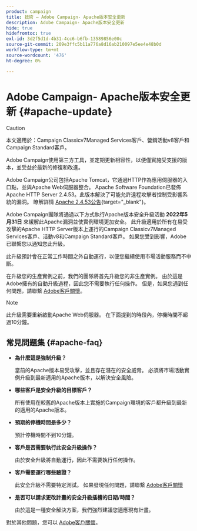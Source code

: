 ```yaml
---
product: campaign
title: 技術 — Adobe Campaign- Apache版本安全更新
description: Adobe Campaign- Apache版本安全更新
hide: true
hidefromtoc: true
exl-id: 3d2f5d1d-4b31-4cc6-b6fb-13589856e00c
source-git-commit: 209e3ffc5b11a776a8d16ab210097e5ee4e48b0d
workflow-type: tm+mt
source-wordcount: '476'
ht-degree: 0%

---
```


# Adobe Campaign- Apache版本安全更新 {#apache-update}

>[!CAUTION]
>本文適用於：Campaign Classicv7Managed Services客戶、營銷活動v8客戶和Campaign Standard客戶。

Adobe Campaign使用第三方工具，並定期更新相容性，以便僅實施受支援的版本，並受益於最新的修復和改進。

Adobe Campaign公司包括Apache Tomcat，它通過HTTP作為應用伺服器的入口點，並與Apache Web伺服器整合。 Apache Software Foundation已發佈Apache HTTP Server 2.4.53。此版本解決了可能允許遠程攻擊者控制受影響系統的漏洞。 瞭解詳情 [Apache 2.4.53公告](https://downloads.apache.org/httpd/Announcement2.4.html){target=&quot;_blank&quot;}。

Adobe Campaign團隊將通過以下方式執行Apache版本安全升級活動 **2022年5月31日** 來緩解此Apache漏洞並使實例環境更加安全。 此升級適用於所有在易受攻擊的Apache HTTP Server版本上運行的Campaign Classicv7Managed Services客戶、活動v8和Campaign Standard客戶。 如果您受到影響，Adobe已聯繫您以通知您此升級。

此升級預計會在正常工作時間之外自動運行，以便您繼續使用市場活動服務而不中斷。

在升級您的生產實例之前，我們的團隊將首先升級您的非生產實例。 由於這是Adobe擁有的自動升級過程，因此您不需要執行任何操作。 但是，如果您遇到任何問題，請聯繫 [Adobe客戶關懷](https://experienceleague.adobe.com/?support-solution=Campaign#support)。


>[!NOTE]
>此升級需要重新啟動Apache Web伺服器。 在下面提到的時段內，停機時間不超過10分鐘。

## 常見問題集 {#apache-faq}

* **為什麼這是強制升級？**

   當前的Apache版本易受攻擊，並且存在潛在的安全威脅。 必須將市場活動實例升級到最新適用的Apache版本，以解決安全風險。


* **哪些客戶是安全升級的目標客戶？**

   所有使用在較舊的Apache版本上實施的Campaign環境的客戶都升級到最新的適用的Apache版本。

* **預期的停機時間是多少？**

   預計停機時間不到10分鐘。

* **客戶是否需要執行此安全升級操作？**

   由於安全升級將自動運行，因此不需要執行任何操作。

* **客戶需要運行哪些驗證？**

   此安全升級不需要特定測試。 如果發現任何問題，請聯繫 [Adobe客戶關懷](https://experienceleague.adobe.com/?support-solution=Campaign#support)


* **是否可以請求更改計畫的安全升級插槽的日期/時間？**

   由於這是一種安全解決方案，我們強烈建議您適應現有計畫。


對於其他問題，您可以 [Adobe客戶關懷](https://experienceleague.adobe.com/?support-solution=Campaign#support)。
